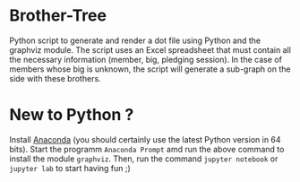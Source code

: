 # Brother-Tree
Python script to generate and render a dot file using Python and the graphviz module. The script uses an Excel spreadsheet that must contain all the necessary information (member, big, pledging session). In the case of members whose big is unknown, the script will generate a sub-graph on the side with these brothers.

# New to Python ? 
Install [Anaconda](https://www.anaconda.com/distribution/) (you should certainly use the latest Python version in 64 bits). Start the programm `Anaconda Prompt` amd run the above command to install the module `graphviz`. Then, run the command `jupyter notebook` or `jupyter lab` to start having fun ;) 
